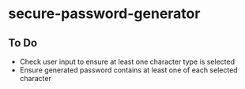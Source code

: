 # secure-password-generator

## To Do
- Check user input to ensure at least one character type is selected
- Ensure generated password contains at least one of each selected character